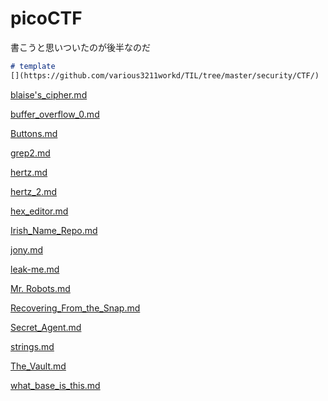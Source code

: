 # picoCTF

書こうと思いついたのが後半なのだ

```markdown
# template
[](https://github.com/various3211workd/TIL/tree/master/security/CTF/)
```

[blaise's_cipher.md](https://github.com/various3211workd/TIL/tree/master/security/CTF/blaise's_cipher.md)

[buffer_overflow_0.md](https://github.com/various3211workd/TIL/tree/master/security/CTF/buffer_overflow_0.md)

[Buttons.md](https://github.com/various3211workd/TIL/tree/master/security/CTF/Buttons.md)

[grep2.md](https://github.com/various3211workd/TIL/tree/master/security/CTF/grep2.md)

[hertz.md](https://github.com/various3211workd/TIL/tree/master/security/CTF/hertz.md)

[hertz_2.md](https://github.com/various3211workd/TIL/tree/master/security/CTF/hertz_2.md)

[hex_editor.md](https://github.com/various3211workd/TIL/tree/master/security/CTF/hex_editor.md)

[Irish_Name_Repo.md](https://github.com/various3211workd/TIL/tree/master/security/CTF/Irish_Name_Repo.md)

[jony.md](https://github.com/various3211workd/TIL/tree/master/security/CTF/jony.md)

[leak-me.md](https://github.com/various3211workd/TIL/tree/master/security/CTF/leak-me.md)

[Mr. Robots.md](https://github.com/various3211workd/TIL/tree/master/security/CTF/Mr.Robots.md)

[Recovering_From_the_Snap.md](https://github.com/various3211workd/TIL/tree/master/security/CTF/Recovering_From_the_Snap.md)

[Secret_Agent.md](https://github.com/various3211workd/TIL/tree/master/security/CTF/Secret_Agent.md)

[strings.md](https://github.com/various3211workd/TIL/tree/master/security/CTF/strings.md)

[The_Vault.md](https://github.com/various3211workd/TIL/tree/master/security/CTF/The_Vault.md)

[what_base_is_this.md](https://github.com/various3211workd/TIL/tree/master/security/CTF/what_base_is_this.md)

